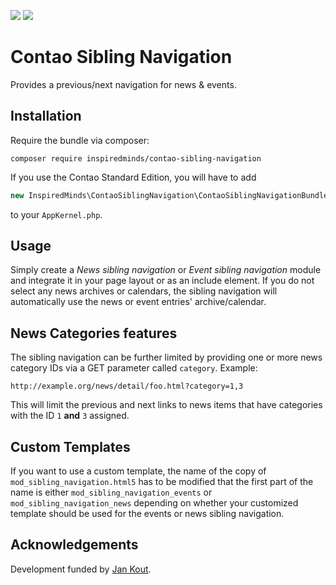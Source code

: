 [![](https://img.shields.io/packagist/v/inspiredminds/contao-sibling-navigation.svg)](https://packagist.org/packages/inspiredminds/contao-sibling-navigation)
[![](https://img.shields.io/packagist/dt/inspiredminds/contao-sibling-navigation.svg)](https://packagist.org/packages/inspiredminds/contao-sibling-navigation)


Contao Sibling Navigation
=====================

Provides a previous/next navigation for news & events.


## Installation

Require the bundle via composer:
```
composer require inspiredminds/contao-sibling-navigation
```
If you use the Contao Standard Edition, you will have to add
```php
new InspiredMinds\ContaoSiblingNavigation\ContaoSiblingNavigationBundle()
```
to your `AppKernel.php`.


## Usage

Simply create a _News sibling navigation_ or _Event sibling navigation_ module and integrate it in your page layout or as an include element. If you do not select any news archives or calendars, the sibling navigation will automatically use the news or event entries' archive/calendar.


## News Categories features

The sibling navigation can be further limited by providing one or more news category IDs via a GET parameter called `category`. Example:
```
http://example.org/news/detail/foo.html?category=1,3
```
This will limit the previous and next links to news items that have categories with the ID `1` __and__ `3` assigned.


## Custom Templates

If you want to use a custom template, the name of the copy of `mod_sibling_navigation.html5` has to be modified that the first part of the name is either `mod_sibling_navigation_events` or `mod_sibling_navigation_news` depending on whether your customized template should be used for the events or news sibling navigation.


## Acknowledgements

Development funded by [Jan Kout](https://www.jankout.eu).
